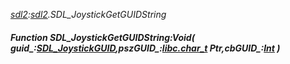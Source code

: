 _[sdl2](../../modules/sdl2/sdl2-module.md):[sdl2](../../modules/sdl2/sdl2-module.md).SDL\_JoystickGetGUIDString_
##### Function SDL\_JoystickGetGUIDString:Void( guid_:[SDL_JoystickGUID](../../modules/sdl2/sdl2-sdl_joystickguid.md),pszGUID_:[libc.char_t](../../modules/libc/libc-char_t.md) Ptr,cbGUID_:[Int](../../modules/wonkey/wonkey-types-int.md) )
